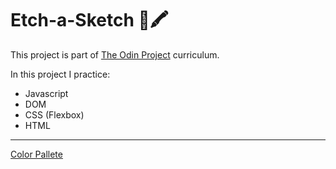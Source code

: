 # Etch-a-Sketch 🎨🖍

This project is part of [The Odin Project](https://www.theodinproject.com/lessons/foundations-etch-a-sketch) curriculum.

In this project I practice:
- Javascript
- DOM
- CSS (Flexbox)
- HTML
---
[Color Pallete](https://colorhunt.co/palette/ff5656edf2f66a7efc494953)
